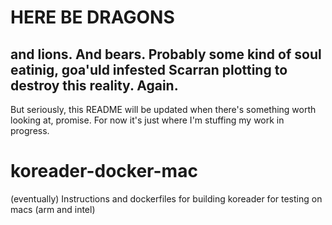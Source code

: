 # HERE BE DRAGONS
## and lions. And bears. Probably some kind of soul eatinig, goa'uld infested Scarran plotting to destroy this reality. Again.

But seriously, this README will be updated when there's something worth looking at, promise. For now it's just where I'm stuffing my work in progress.

# koreader-docker-mac
(eventually) Instructions and dockerfiles for building koreader for testing on macs (arm and intel)
